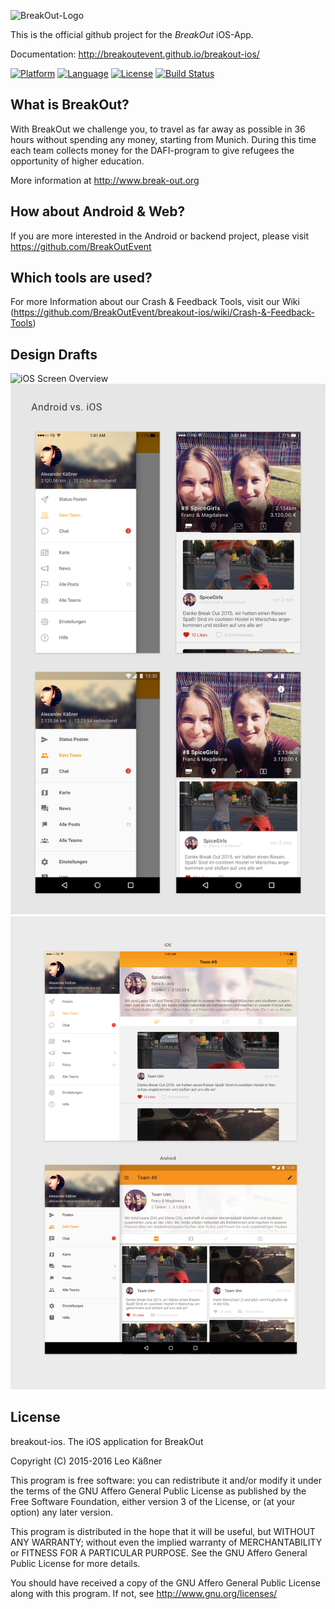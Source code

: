 ![BreakOut-Logo](https://static.break-out.org/breakout-logo.png "BreakOut")

This is the official github project for the _BreakOut_ iOS-App.

Documentation: http://breakoutevent.github.io/breakout-ios/

[![Platform](http://img.shields.io/badge/platform-ios-blue.svg?style=flat
)](https://developer.apple.com/iphone/index.action)
[![Language](http://img.shields.io/badge/language-swift-brightgreen.svg?style=flat
)](https://developer.apple.com/swift)
[![License](https://img.shields.io/badge/License-GNU-blue.svg?style=flat
)](http://www.gnu.org/licenses/)
[![Build Status](https://travis-ci.org/BreakOutEvent/breakout-ios.svg?branch=master)](https://travis-ci.org/BreakOutEvent/breakout-ios)

## What is BreakOut?
With BreakOut we challenge you, to travel as far away as possible in 36 hours without spending any money, starting from Munich. During this time each team collects money for the DAFI-program to give refugees the opportunity of higher education.

More information at http://www.break-out.org

## How about Android & Web?
If you are more interested in the Android or backend project, please visit https://github.com/BreakOutEvent

## Which tools are used?
For more Information about our Crash & Feedback Tools, visit our Wiki (https://github.com/BreakOutEvent/breakout-ios/wiki/Crash-&-Feedback-Tools)

## Design Drafts
![iOS Screen Overview](/images/iOS%20Overview.jpg?raw=true "iOS Screen Overview")
![iPhone Design Drafts](/images/_PresentationPhone.png?raw=true "iPhone Design Drafts")
![Tablet Design Drafts](/images/_PresentationTablet.png?raw=true "Tablet Design Drafts")


## License

breakout-ios. The iOS application for BreakOut

Copyright (C) 2015-2016 Leo Käßner

This program is free software: you can redistribute it and/or modify it under the terms of the GNU Affero General Public License as published by the Free Software Foundation, either version 3 of the License, or (at your option) any later version.

This program is distributed in the hope that it will be useful, but WITHOUT ANY WARRANTY; without even the implied warranty of MERCHANTABILITY or FITNESS FOR A PARTICULAR PURPOSE. See the GNU Affero General Public License for more details.

You should have received a copy of the GNU Affero General Public License along with this program. If not, see http://www.gnu.org/licenses/
